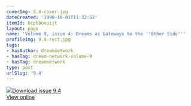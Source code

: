 ```yaml
---
coverImg: 9.4-cover.jpg
dateCreated: '1990-10-01T11:32:52'
itemId: bcphbovuijt
layout: page
name: 'Volume 9, issue 4: Dreams as Gateways to the ''Other Side'''
profileImg: 9.4-rect.jpg
tags:
- hasAuthor: dreamnetwork
- hasTag: dream-network-volume-9
- hasTag: dreamnetwork
type: post
urlSlug: '9.4'
---
```

<img class="card-journal-img" src="../images/9.4-rect.jpg"/><a href="../files/pdfs/Volume_9/9.4-Dream-Network-Journal-Vol-9-No-4.pdf" download="">Download issue 9.4</a><br><a href="../files/pdfs/Volume_9/9.4-Dream-Network-Journal-Vol-9-No-4.pdf">View online</a>